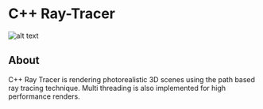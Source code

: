 # C++ Ray-Tracer



![alt text](render.png "Ray traced sphere")



## About

C++ Ray Tracer is rendering photorealistic 3D scenes using the path based ray tracing technique.
Multi threading is also implemented for high performance renders. 
